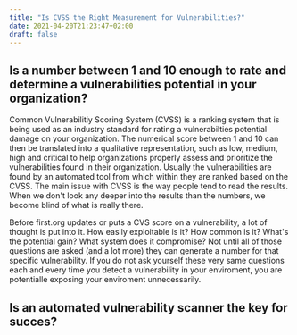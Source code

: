 ```yaml
---
title: "Is CVSS the Right Measurement for Vulnerabilities?"
date: 2021-04-20T21:23:47+02:00
draft: false
---
```


## Is a number between 1 and 10 enough to rate and determine a vulnerabilities potential in your organization?

Common Vulnerabilitiy Scoring System (CVSS) is a ranking system that is being used as an industry standard for rating a vulnerabilties potential damage on your organization. The numerical score between 1 and 10 can then be translated into a qualitative representation, such as low, medium, high and critical to help organizations properly assess and prioritize the vulnerabilities found in their organization.
Usually the vulnerabilities are found by an automated tool from which within they are ranked based on the CVSS.
The main issue with CVSS is the way people tend to read the results. When we don't look any deeper into the results than the numbers, we become blind of what is really there.

Before first.org updates or puts a CVS score on a vulnerability, a lot of thought is put into it. How easily exploitable is it? How common is it? What's the potential gain? What system does it compromise? Not until all of those questions are asked (and a lot more) they can generate a number for that specific vulnerability.
If you do not ask yourself these very same questions each and every time you detect a vulnerability in your enviroment, you are potentialle exposing your enviroment unnecessarily.


## Is an automated vulnerability scanner the key for succes?